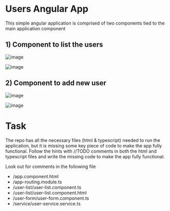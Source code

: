 # Users Angular App

This simple angular application is comprised of two components tied to the main application component

## 1) Component to list the users 

![image](https://user-images.githubusercontent.com/7077582/109757717-fd0e5400-7baf-11eb-84f7-82c1f5551745.png)

![image](https://user-images.githubusercontent.com/7077582/109758663-88d4b000-7bb1-11eb-9edb-3e9223e80807.png)

## 2) Component to add new user

![image](https://user-images.githubusercontent.com/7077582/109757928-5ecebe00-7bb0-11eb-91b3-67f7a6cd083c.png)

![image](https://user-images.githubusercontent.com/7077582/109758682-91c58180-7bb1-11eb-842b-f5b7c6e75e92.png)



# Task

The repo has all the necessary files (html & typescript) needed to run the application, but it is missing some key piece of code to make the app fully functional. Follow the hints with //TODO comments in both the html and typescript files and write the missing code to make the app fully functional. 

Look out for comments in the following file

* /app.component.html
* /app-routing.module.ts
* /user-list/user-list.component.ts
* /user-list/user-list.component.html
* /user-form/user-form.component.ts
* /service/user-service.service.ts
